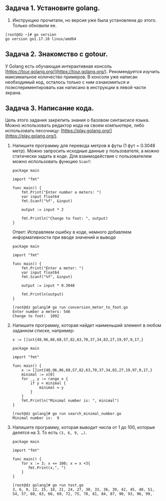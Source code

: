 ## Задача 1. Установите golang.
1. Инструкцию прочитали, но версия уже была установлена до этого. Только обновили ее.
```
[root@dz ~]# go version
go version go1.17.10 linux/amd64
```

## Задача 2. Знакомство с gotour.
У Golang есть обучающая интерактивная консоль [https://tour.golang.org/](https://tour.golang.org/). 
Рекомендуется изучить максимальное количество примеров. В консоли уже написан необходимый код, 
осталось только с ним ознакомиться и поэкспериментировать как написано в инструкции в левой части экрана.  

## Задача 3. Написание кода. 
Цель этого задания закрепить знания о базовом синтаксисе языка. Можно использовать редактор кода 
на своем компьютере, либо использовать песочницу: [https://play.golang.org/](https://play.golang.org/).

1. Напишите программу для перевода метров в футы (1 фут = 0.3048 метр). Можно запросить исходные данные 
у пользователя, а можно статически задать в коде.
    Для взаимодействия с пользователем можно использовать функцию `Scanf`:
    ```
    package main
    
    import "fmt"
    
    func main() {
        fmt.Print("Enter number a meters: ")
        var input float64
        fmt.Scanf("%f", &input)
    
        output := input * 2
    
        fmt.Println("Change to foot: ", output)    
    }
    ```
    Ответ: Исправляем ошибку в коде, немного добавляем информативности при вводе значений и выводе
    ```
    package main
    
    import "fmt"
    
    func main() {
        fmt.Print("Enter a meter: ")
        var input float64
        fmt.Scanf("%f", &input)
    
        output := input * 0.3048
    
        fmt.Println(output)    
    }
    ```
    ```
    [root@dz golang]# go run conversion_meter_to_foot.go
    Enter number a meters: 546
    Change to foot:  1092
    ```

1. Напишите программу, которая найдет наименьший элемент в любом заданном списке, например:
    ```
    x := []int{48,96,86,68,57,82,63,70,37,34,83,27,19,97,9,17,}
    ```
    ```
    package main
    
    import "fmt"
    
    func main() {
        x := []int{48,96,86,68,57,82,63,70,37,34,83,27,19,97,9,17,}
        minimal := x[0]
        for _, y := range x {
            if y < minimal {
                minimal = y
            }
        }
        fmt.Println("Minimal number is: ", minimal")
    }
    ```
    ```
    [root@dz golang]# go run search_minimal_number.go
    Minimal number is:  9
    ```

1. Напишите программу, которая выводит числа от 1 до 100, которые делятся на 3. То есть `(3, 6, 9, …)`.
    ```
    package main
    
    import "fmt"
    
    func main() {
        for x := 3; x <= 100; x = x +3{
           fmt.Print(x,", ") 
        }
    }
    ```
    ```
    [root@dz golang]# go run test.go
    3, 6, 9, 12, 15, 18, 21, 24, 27, 30, 33, 36, 39, 42, 45, 48, 51, 54, 57, 60, 63, 66, 69, 72, 75, 78, 81, 84, 87, 90, 93, 96, 99,
    ```